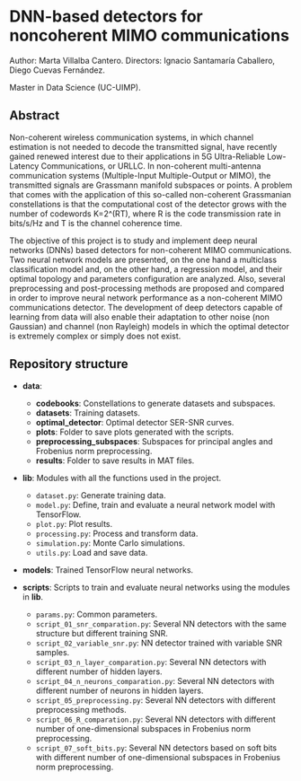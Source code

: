 # DNN-based detectors for noncoherent MIMO communications

Author: Marta Villalba Cantero.
Directors: Ignacio Santamaría Caballero, Diego Cuevas Fernández.

Master in Data Science (UC-UIMP).

## Abstract

Non-coherent wireless communication systems, in which channel estimation is not needed to decode the transmitted signal, have recently gained renewed interest due to their applications in 5G Ultra-Reliable Low-Latency Communications, or URLLC. In non-coherent multi-antenna communication systems (Multiple-Input Multiple-Output or MIMO), the transmitted signals are Grassmann manifold subspaces or points. A problem that comes with the application of this so-called non-coherent Grassmanian constellations is that the computational cost of the detector grows with the number of codewords K=2^(RT), where R is the code transmission rate in bits/s/Hz and T is the channel coherence time. 

The objective of this project is to study and implement deep neural networks (DNNs) based detectors for non-coherent MIMO communications. Two neural network models are presented, on the one hand a multiclass classification model and, on the other hand, a regression model, and their optimal topology and parameters configuration are analyzed. Also, several preprocessing and post-processing methods are proposed and compared in order to improve neural network performance as a non-coherent MIMO communications detector. The development of deep detectors capable of learning from data will also enable their adaptation to other noise (non Gaussian) and channel (non Rayleigh) models in which the optimal detector is extremely complex or simply does not exist.

## Repository structure

* **data**:
    * **codebooks**: Constellations to generate datasets and subspaces.
    * **datasets**: Training datasets.
    * **optimal_detector**: Optimal detector SER-SNR curves.
    * **plots**: Folder to save plots generated with the scripts.
    * **preprocessing_subspaces**: Subspaces for principal angles and Frobenius norm preprocessing.
    * **results**: Folder to save results in MAT files.

* **lib**: Modules with all the functions used in the project.
    * `dataset.py`: Generate training data.
    * `model.py`: Define, train and evaluate a neural network model with TensorFlow.
    * `plot.py`: Plot results.
    * `processing.py`: Process and transform data.
    * `simulation.py`: Monte Carlo simulations.
    * `utils.py`: Load and save data.

* **models**: Trained TensorFlow neural networks.

* **scripts**: Scripts to train and evaluate neural networks using the modules in **lib**.
    * `params.py`: Common parameters.
    * `script_01_snr_comparation.py`: Several NN detectors with the same structure but different training SNR.
    * `script_02_variable_snr.py`: NN detector trained with variable SNR samples.
    * `script_03_n_layer_comparation.py`: Several NN detectors with different number of hidden layers.
    * `script_04_n_neurons_comparation.py`: Several NN detectors with different number of neurons in hidden layers.
    * `script_05_preprocessing.py`: Several NN detectors with different preprocessing methods.
    * `script_06_R_comparation.py`: Several NN detectors with different number of one-dimensional subspaces in Frobenius norm preprocessing.
    * `script_07_soft_bits.py`: Several NN detectors based on soft bits with different number of one-dimensional subspaces in Frobenius norm preprocessing.
